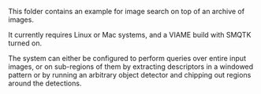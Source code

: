 This folder contains an example for image search on top of an archive of images.

It currently requires Linux or Mac systems, and a VIAME build with SMQTK turned on.

The system can either be configured to perform queries over entire input images, or
on sub-regions of them by extracting descriptors in a windowed pattern or by running
an arbitrary object detector and chipping out regions around the detections.
